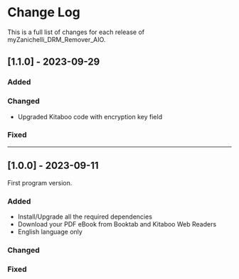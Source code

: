 # Change Log
This is a full list of changes for each release of myZanichelli_DRM_Remover_AIO.
 
## [1.1.0] - 2023-09-29
 
### Added
 
### Changed
 - Upgraded Kitaboo code with encryption key field
 
### Fixed
 
----------------------------------------------------------------------------------------
## [1.0.0] - 2023-09-11
  
First program version.
 
### Added
 - Install/Upgrade all the required dependencies
 - Download your PDF eBook from Booktab and Kitaboo Web Readers
 - English language only
 
### Changed
 
### Fixed
 